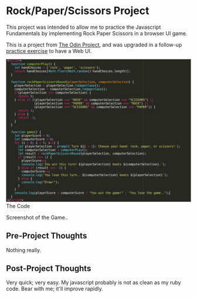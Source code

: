 # Rock/Paper/Scissors Project

This project was intended to allow me to practice the Javascript Fundamentals by implementing Rock Paper Scissors in a browser UI game.

This is a project from [The Odin Project](https://www.theodinproject.com/courses/web-development-101/lessons/rock-paper-scissors), and was upgraded in a follow-up [practice exercise](https://www.theodinproject.com/courses/web-development-101/lessons/dom-manipulation) to have a Web UI.

![Screenshot of Project Code](assets/images/screenshot.png)
The Code

Screenshot of the Game..

## Pre-Project Thoughts

Nothing really.

## Post-Project Thoughts

Very quick; very easy.
My javascript probably is not as clean as my ruby code.
Bear with me; it'll improve rapidly.
